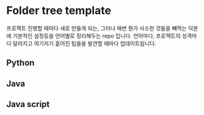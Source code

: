 <!-- @format -->

# Folder tree template

프로젝트 진행할 때마다 새로 만들게 되는, 그러나 매번 뭔가 사소한 것들을 빼먹는 덕분에 기본적인 설정등을 언어별로 정리해두는 repo 입니다. 언어마다, 프로젝트의 성격마다 달라지고 여기저기 흩어진 팁들을 발견할 때마다 업데이트됩니다.

## Python

## Java

## Java script
